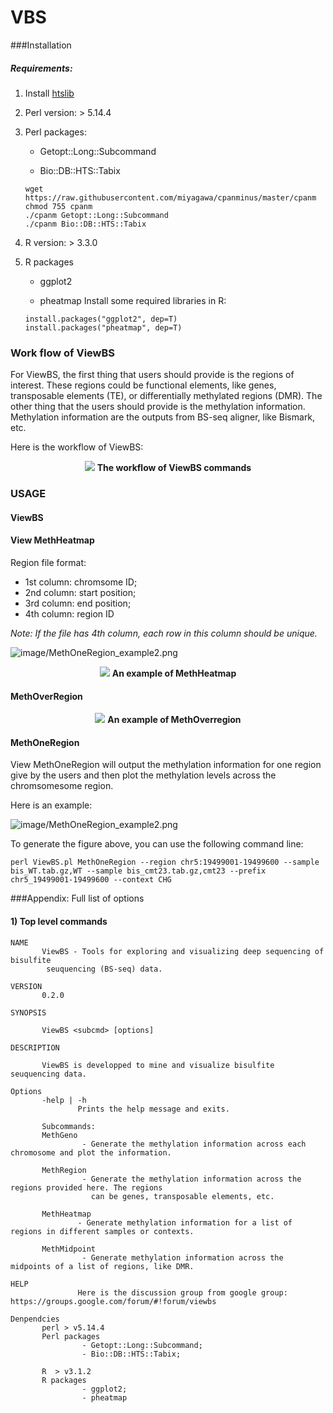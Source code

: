 # VBS

###Installation

##### Requirements:
1. Install [htslib](https://github.com/samtools/htslib)

2. Perl version: > 5.14.4
 
3. Perl packages:

   * Getopt::Long::Subcommand

   * Bio::DB::HTS::Tabix

    ```
    wget https://raw.githubusercontent.com/miyagawa/cpanminus/master/cpanm
    chmod 755 cpanm
    ./cpanm Getopt::Long::Subcommand
    ./cpanm Bio::DB::HTS::Tabix
    ```
4. R version: > 3.3.0

5. R packages

    * ggplot2

    * pheatmap
    Install some required libraries in R:
    ```
    install.packages("ggplot2", dep=T)
    install.packages("pheatmap", dep=T)
    ```

### Work flow of ViewBS

For ViewBS, the first thing that users should provide is the regions of interest. These regions could be functional elements, like genes, transposable elements (TE), or differentially methylated regions (DMR). The other thing that the users should provide is the methylation information. Methylation information are the outputs from BS-seq aligner, like Bismark, etc.

Here is the workflow of ViewBS:

<p align="center">
  <img src="./image/ViewBS_workflow.png">
  <b>The workflow of ViewBS commands</b><br>
</p>

### USAGE
#### ViewBS 

#### View MethHeatmap

Region file format:
* 1st column: chromsome ID;
* 2nd column: start position;
* 3rd column: end position;
* 4th column: region ID

*Note: If the file has 4th column, each row in this column should be unique.* 

![image/MethOneRegion_example2.png](./image/CHG_hypo_DMR_drm12cmt23_to_WT_MethHeatmap_CHG.png)

<p align="center">
  <img src="./image/CHG_hypo_DMR_drm12cmt23_to_WT_MethHeatmap_CHG.png">
  <b>An example of MethHeatmap</b><br>
</p>

#### MethOverRegion

<p align="center">
  <img src="./image/bis_TE_chr1_sample_MethOverRegion_CHG.png">
  <b>An example of MethOverregion</b><br>
</p>


#### MethOneRegion

View MethOneRegion will output the methylation information for one region give by the users and then plot the methylation levels across the chromsomesome region. 

Here is an example:

![image/MethOneRegion_example2.png](./image/MethOneRegion_example2.png)

To generate the figure above, you can use the following command line:
```
perl ViewBS.pl MethOneRegion --region chr5:19499001-19499600 --sample bis_WT.tab.gz,WT --sample bis_cmt23.tab.gz,cmt23 --prefix chr5_19499001-19499600 --context CHG
```

###Appendix: Full list of options

#### 1) Top level commands

```
NAME
       ViewBS - Tools for exploring and visualizing deep sequencing of  bisulfite
        seuquencing (BS-seq) data.

VERSION
       0.2.0

SYNOPSIS

       ViewBS <subcmd> [options]

DESCRIPTION

       ViewBS is developped to mine and visualize bisulfite seuquencing data.

Options
       -help | -h
               Prints the help message and exits.

       Subcommands:
       MethGeno
                - Generate the methylation information across each chromosome and plot the information.

       MethRegion
                - Generate the methylation information across the regions provided here. The regions
                  can be genes, transposable elements, etc.

       MethHeatmap
               - Generate methylation information for a list of regions in different samples or contexts.

       MethMidpoint
                - Generate methylation information across the midpoints of a list of regions, like DMR.

HELP
               Here is the discussion group from google group: https://groups.google.com/forum/#!forum/viewbs

Denpendcies
       perl > v5.14.4
       Perl packages
                - Getopt::Long::Subcommand;
                - Bio::DB::HTS::Tabix;

       R  > v3.1.2
       R packages
                - ggplot2;
                - pheatmap

```

####

